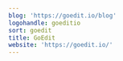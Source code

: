 ```yaml
---
blog: 'https://goedit.io/blog'
logohandle: goeditio
sort: goedit
title: GoEdit
website: 'https://goedit.io/'
---
```

